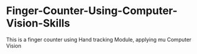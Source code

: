 # Finger-Counter-Using-Computer-Vision-Skills
This is a finger counter using Hand tracking Module, applying mu Computer Vision
